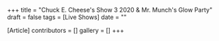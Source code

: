 +++
title = "Chuck E. Cheese's Show 3 2020 & Mr. Munch's Glow Party"
draft = false
tags = [Live Shows]
date = ""

[Article]
contributors = []
gallery = []
+++